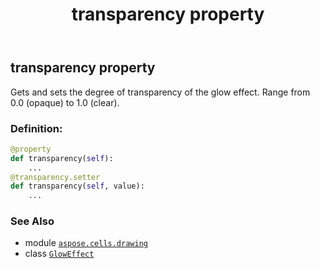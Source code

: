 ﻿---
title: transparency property
second_title: Aspose.Cells for Python via .NET API References
description: 
type: docs
weight: 60
url: /aspose.cells.drawing/gloweffect/transparency/
is_root: false
---

## transparency property


Gets and sets the degree of transparency of the glow effect. Range from 0.0 (opaque) to 1.0 (clear).
### Definition:
```python
@property
def transparency(self):
    ...
@transparency.setter
def transparency(self, value):
    ...
```

### See Also
* module [`aspose.cells.drawing`](../../)
* class [`GlowEffect`](/cells/python-net/aspose.cells.drawing/gloweffect)
